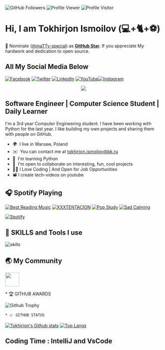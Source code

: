 

  <img src="https://img.shields.io/github/followers/maTTy-special?label=Followers%20&logo=github" alt="GitHub Followers" /> <img src="https://komarev.com/ghpvc/?username=maTTy-special&label=Profile%20views&color=0e75b6&style=flat" alt="Profile Viewer" /> <img src="https://visitor-badge.glitch.me/badge?page_id=maTTy-special.maTTy-special" alt="Profile Visitor"/>


# Hi, I am Tokhirjon Ismoilov (💻+🐈+⚽)

📢 Nominate ([@maTTy-special](https://github.com/maTTy-special)) as **[GitHub Star](https://stars.github.com/nominate)**. If you appreciate My hardwork and dedication to open source.

<!-- markdownlint-enable MD033 -->
##  All My Social Media Below

[![Facebook](https://img.shields.io/badge/Facebook-%231877F2.svg?&style=flat-square&logo=facebook&logoColor=white)](https://www.facebook.com/stainless.ismoilov) [![Twitter](https://img.shields.io/badge/Twitter-%231DA1F2.svg?&style=flat-square&logo=twitter&logoColor=white)](https://twitter.com/tohir___jon) [![LinkedIn](https://img.shields.io/badge/LinkedIn-%230077B5.svg?&style=flat-square&logo=linkedin&logoColor=white)](https://www.linkedin.com/in/tokhirjon-ismoilov-5294961b8) [![YouTube](https://img.shields.io/badge/YouTube-%23FF0000.svg?&style=flat-square&logo=youtube&logoColor=white)](https://www.youtube.com/channel/UCDrY3IWlUUkc4EhNjdz3TPg)[![Instagram](https://img.shields.io/badge/-INSTAGRAM-blue)](https://www.instagram.com/tohir___jon/)

<p align="center">
  <a href="https://github.com/DenverCoder1/readme-typing-svg"><img src="https://readme-typing-svg.herokuapp.com?color=%2336BCF7&lines=Full+stack+Web+Developer;Love+Coding;Good+at+Python;Always-Learning&font=Fira%20Code&center=true&width=440&height=45&color=f75c7e&vCenter=true&size=22"></a>
</p>

Software Engineer | Computer Science Student | Daily Learner
-----------------------------------------------------------------

I'm a 3rd year Computer Engineering student. I have been working with Python for the last year. I like building my own projects and sharing them with people on GitHub.

* 🌍  I live in Warsaw, Poland
* ✉️  You can contact me at [tokhirjon.ismoilov@bk.ru](mailto:tokhirjon.ismoilov@bk.ru)
* 🧠  I'm learning  Python
* 🤝  I'm open to collaborate on interesting, fun, cool projects
* 👨‍💻  I Love Coding | And Open for Job Opportunities
* 📽️  I create tech-videos on youtube



## 🎧 Spotify Playing

[![Best Reading Music](https://img.shields.io/badge/Best%20Reading%20Music-%231DB954.svg?&style=flat-square&logo=spotify&logoColor=white)](https://open.spotify.com/track/6VcyHKX0tZvwFYtgJL7IcX?si=710019fc64c44844) [![XXXTENTACION](https://img.shields.io/badge/XXXTENTACION%20Music-%231DB954.svg?&style=flat-square&logo=spotify&logoColor=white)](https://open.spotify.com/track/2ZRo7axmMPeSVUvDbGkJah?si=769f3ac431724d63) [![Pop Study](https://img.shields.io/badge/POP%20Study-%231DB954.svg?&style=flat-square&logo=spotify&logoColor=white)](https://open.spotify.com/playlist/37i9dQZF1DWSoyxGghlqv5?si=8942644900ae4ef9) [![Sad Calming](https://img.shields.io/badge/Sad%20Calming-%231DB954.svg?&style=flat-square&logo=spotify&logoColor=white)](https://open.spotify.com/playlist/37i9dQZF1DX7qK8ma5wgG1?si=83fdcf2eb0cb44ca)

[![Spotify](https://readme-spotify.warengonzaga.com/api/spotify)](https://open.spotify.com/user/vmt7lpqdatuelp2chw7ur2p2l)

## 🔧 SKILLS and Tools I use

![skills](https://skillicons.dev/icons?i=html,css,js,react,mysql,py,django,git,vscode,bootstrap,github&theme=light)

## 🌏 My Community
<a href="https://discord.gg/KzFmddJ2" target="_blank" rel="noreferrer"><img src="https://www.svgrepo.com/show/353655/discord-icon.svg" width="45" height="45" /></a>

<!-- ## 🍀 Sponsors and Supporters


<!-- </details> --> * 🏆 GITHUB AWARDS

<!-- <details>
    <summary>&#127942 <b>GitHub Awards</b></summary><br/> -->


![Github Trophy](https://github-profile-trophy.vercel.app/?username=maTTy-special&theme=tokyonight)

<!-- </details> -->

<!-- <details> -->
    * 📈 GITHUB STATUS
[![Tokhirjon's Github stats](https://github-readme-stats.vercel.app/api?username=maTTy-special&count_private=true&show_icons=true&theme=tokyonight)](https://github.com/maTTy-special/maTTy-special/blob/main/README.md) 
[![Top Langs](https://github-readme-stats.vercel.app/api/top-langs/?username=maTTy-special&layout=compact&theme=tokyonight)](https://github.com/maTTy-special/maTTy-special/blob/main/README.md)



<!-- <details> -->
## Coding Time : IntelliJ and VsCode

<!--  <p align=center>
  <img src="https://wakatime.com/share/@23e9389b-ea1e-4c9b-b307-ec5c04953666/6ab8d2be-5542-4905-8410-febeee39cbfe.svg" height="400">
  </p> -->
  





